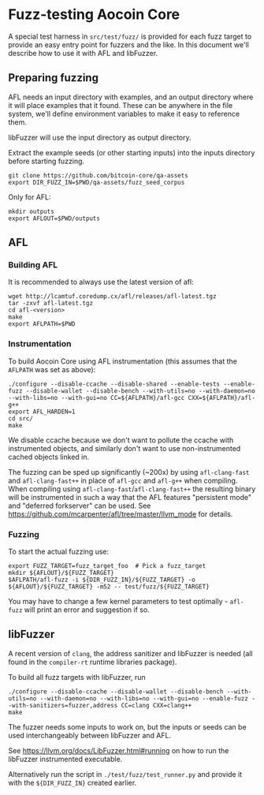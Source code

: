 Fuzz-testing Aocoin Core
==========================

A special test harness in `src/test/fuzz/` is provided for each fuzz target to
provide an easy entry point for fuzzers and the like. In this document we'll
describe how to use it with AFL and libFuzzer.

## Preparing fuzzing

AFL needs an input directory with examples, and an output directory where it
will place examples that it found. These can be anywhere in the file system,
we'll define environment variables to make it easy to reference them.

libFuzzer will use the input directory as output directory.

Extract the example seeds (or other starting inputs) into the inputs
directory before starting fuzzing.

```
git clone https://github.com/bitcoin-core/qa-assets
export DIR_FUZZ_IN=$PWD/qa-assets/fuzz_seed_corpus
```

Only for AFL:

```
mkdir outputs
export AFLOUT=$PWD/outputs
```

## AFL

### Building AFL

It is recommended to always use the latest version of afl:
```
wget http://lcamtuf.coredump.cx/afl/releases/afl-latest.tgz
tar -zxvf afl-latest.tgz
cd afl-<version>
make
export AFLPATH=$PWD
```

### Instrumentation

To build Aocoin Core using AFL instrumentation (this assumes that the
`AFLPATH` was set as above):
```
./configure --disable-ccache --disable-shared --enable-tests --enable-fuzz --disable-wallet --disable-bench --with-utils=no --with-daemon=no --with-libs=no --with-gui=no CC=${AFLPATH}/afl-gcc CXX=${AFLPATH}/afl-g++
export AFL_HARDEN=1
cd src/
make
```
We disable ccache because we don't want to pollute the ccache with instrumented
objects, and similarly don't want to use non-instrumented cached objects linked
in.

The fuzzing can be sped up significantly (~200x) by using `afl-clang-fast` and
`afl-clang-fast++` in place of `afl-gcc` and `afl-g++` when compiling. When
compiling using `afl-clang-fast`/`afl-clang-fast++` the resulting
binary will be instrumented in such a way that the AFL
features "persistent mode" and "deferred forkserver" can be used. See
https://github.com/mcarpenter/afl/tree/master/llvm_mode for details.

### Fuzzing

To start the actual fuzzing use:

```
export FUZZ_TARGET=fuzz_target_foo  # Pick a fuzz_target
mkdir ${AFLOUT}/${FUZZ_TARGET}
$AFLPATH/afl-fuzz -i ${DIR_FUZZ_IN}/${FUZZ_TARGET} -o ${AFLOUT}/${FUZZ_TARGET} -m52 -- test/fuzz/${FUZZ_TARGET}
```

You may have to change a few kernel parameters to test optimally - `afl-fuzz`
will print an error and suggestion if so.

## libFuzzer

A recent version of `clang`, the address sanitizer and libFuzzer is needed (all
found in the `compiler-rt` runtime libraries package).

To build all fuzz targets with libFuzzer, run

```
./configure --disable-ccache --disable-wallet --disable-bench --with-utils=no --with-daemon=no --with-libs=no --with-gui=no --enable-fuzz --with-sanitizers=fuzzer,address CC=clang CXX=clang++
make
```

The fuzzer needs some inputs to work on, but the inputs or seeds can be used
interchangeably between libFuzzer and AFL.

See https://llvm.org/docs/LibFuzzer.html#running on how to run the libFuzzer
instrumented executable.

Alternatively run the script in `./test/fuzz/test_runner.py` and provide it
with the `${DIR_FUZZ_IN}` created earlier.
